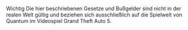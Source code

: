 Wichtig
Die hier beschriebenen Gesetze und Bußgelder sind nicht in der realen Welt gültig und beziehen sich ausschließlich auf die Spielwelt von Quantum im Videospiel Grand Theft Auto 5.
